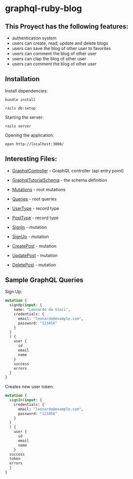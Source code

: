 
# graphql-ruby-blog

## This Proyect has the following features: 

- authentication system 
- users can create, read, update and delete blogs 
- users can save the blog of other user to favorites 
- users can comment the blog of other user 
- users can clap the blog of other user 
- users can comment the blog of other user 

## Installation

Install dependencies:

```
bundle install

rails db:setup
```

Starting the server:

```
rails server
```

Opening the application:

```
open http://localhost:3000/
```
## Interesting Files: 

- [GraphqlController](https://github.com/CamiloQuezadaDev/graphql-ruby-blog/blob/master/app/controllers/graphql_controller.rb) - GraphQL controller (api entry point)
- [GraphqlTutorialSchema](https://github.com/CamiloQuezadaDev/graphql-ruby-blog/blob/master/app/graphql/graphql_ruby_blog_schema.rb) - the schema definition
- [Mutations](https://github.com/CamiloQuezadaDev/graphql-ruby-blog/blob/master/app/graphql/types/mutation_type.rb) - root mutations
- [Queries](https://github.com/CamiloQuezadaDev/graphql-ruby-blog/blob/master/app/graphql/types/query_type.rb) - root queries
- [UserType](https://github.com/CamiloQuezadaDev/graphql-ruby-blog/blob/master/app/graphql/types/user_type.rb) - record type
- [PostType](https://github.com/CamiloQuezadaDev/graphql-ruby-blog/blob/master/app/graphql/types/post_type.rb) - record type


- [SignIn](https://github.com/CamiloQuezadaDev/graphql-ruby-blog/blob/master/app/graphql/mutations/sign_in.rb)  -  mutation
- [SignUp](https://github.com/CamiloQuezadaDev/graphql-ruby-blog/blob/master/app/graphql/mutations/sign_up.rb)  -  mutation

- [CreatePost](https://github.com/CamiloQuezadaDev/graphql-ruby-blog/blob/master/app/graphql/mutations/create_post.rb)  -  mutation
- [UpdatePost](https://github.com/CamiloQuezadaDev/graphql-ruby-blog/blob/master/app/graphql/mutations/update_post.rb)  -  mutation
- [DeletePost](https://github.com/CamiloQuezadaDev/graphql-ruby-blog/blob/master/app/graphql/mutations/delete_post.rb)  -  mutation

## Sample GraphQL Queries

Sign Up:

```graphql
mutation {
  signUp(input: {
  	name: "Leonardo da Vinci",
    credentials: {
      email: "leonardo@example.com",
      password: "123456"
    }
  } 
  ) {
    user {
      id 
      email 
      name
    }
    success
    errors
  }
}
```
Creates new user token:
```graphql
mutation {
  signIn(input: {
    credentials: {
      email: "leonardo@example.com",
      password: "123456"
    }
  } 
  ) {
    user {
      id 
      email 
      name
    }
  success
  token
  errors
  }
}
```

